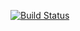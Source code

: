 [![Build Status](https://travis-ci.org/liaozan/houses_single.svg?branch=master)](https://travis-ci.org/liaozan/houses_single)
